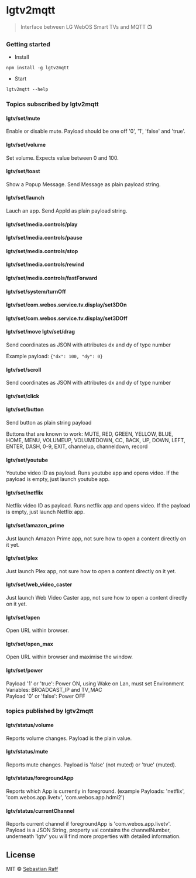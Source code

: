 # lgtv2mqtt


> Interface between LG WebOS Smart TVs and MQTT 📺


### Getting started


* Install

```npm install -g lgtv2mqtt```


* Start 

```lgtv2mqtt --help```  


### Topics subscribed by lgtv2mqtt


#### lgtv/set/mute

Enable or disable mute. Payload should be one off '0', '1', 'false' and 'true'.

#### lgtv/set/volume

Set volume. Expects value between 0 and 100.

#### lgtv/set/toast

Show a Popup Message. Send Message as plain payload string.

#### lgtv/set/launch

Lauch an app. Send AppId as plain payload string.

#### lgtv/set/media.controls/play

#### lgtv/set/media.controls/pause

#### lgtv/set/media.controls/stop

#### lgtv/set/media.controls/rewind

#### lgtv/set/media.controls/fastForward

#### lgtv/set/system/turnOff

#### lgtv/set/com.webos.service.tv.display/set3DOn

#### lgtv/set/com.webos.service.tv.display/set3DOff

#### lgtv/set/move lgtv/set/drag

Send coordinates as JSON with attributes dx and dy of type number

Example payload: ```{"dx": 100, "dy": 0}```

#### lgtv/set/scroll

Send coordinates as JSON with attributes dx and dy of type number

#### lgtv/set/click

#### lgtv/set/button

Send button as plain string payload

Buttons that are known to work:
MUTE, RED, GREEN, YELLOW, BLUE, HOME, MENU, VOLUMEUP, VOLUMEDOWN, CC, BACK, UP, DOWN, LEFT, ENTER, DASH, 0-9, EXIT,
channelup, channeldown, record
                    
#### lgtv/set/youtube 

Youtube video ID as payload. Runs youtube app and opens video. If the payload is empty, just launch youtube app.       
                    
#### lgtv/set/netflix 

Netflix video ID as payload. Runs netflix app and opens video. If the payload is empty, just launch Netflix app.       
                    
#### lgtv/set/amazon_prime 

Just launch Amazon Prime app, not sure how to open a content directly on it yet.

#### lgtv/set/plex 

Just launch Plex app, not sure how to open a content directly on it yet.        

#### lgtv/set/web_video_caster 

Just launch Web Video Caster app, not sure how to open a content directly on it yet.        

#### lgtv/set/open 
Open URL within browser.

#### lgtv/set/open_max 
Open URL within browser and maximise the window.     

#### lgtv/set/power
Payload '1' or 'true': Power ON, using Wake on Lan, must set Environment Variables: BROADCAST_IP and TV_MAC  
Payload '0' or 'false': Power OFF                           

### topics published by lgtv2mqtt

#### lgtv/status/volume

Reports volume changes. Payload is the plain value.

#### lgtv/status/mute

Reports mute changes. Payload is 'false' (not muted) or 'true' (muted).

#### lgtv/status/foregroundApp

Reports which App is currently in foreground. (example Payloads: 'netflix', 'com.webos.app.livetv', 'com.webos.app.hdmi2')

#### lgtv/status/currentChannel

Reports current channel if foregroundApp is 'com.webos.app.livetv'. Payload is a JSON String, property val contains the
channelNumber, underneath 'lgtv' you will find more properties with detailed information.


## License

MIT © [Sebastian Raff](https://github.com/hobbyquaker)

[mit-badge]: https://img.shields.io/badge/License-MIT-blue.svg?style=flat
[mit-url]: LICENSE
